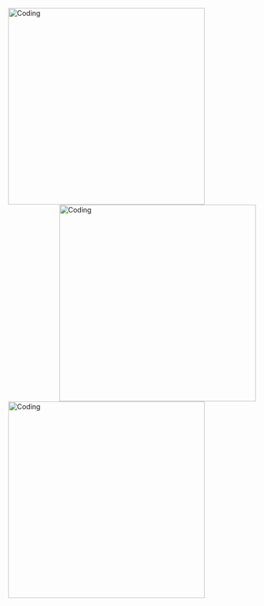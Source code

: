   <img align="left" alt="Coding" width="400" src="https://media0.giphy.com/media/PuvJVM5w0wu6QEUWfq/giphy.gif">  <img align="right" alt="Coding" width="400" src="https://media4.giphy.com/media/FhPbyzFSuKmly/giphy.gif">    <img align="down" alt="Coding" width="400" src="https://giphy.com/gifs/ufc-sports-sport-mma-u9tUMKyvjiBLbHNVZH/giphy.gif">
